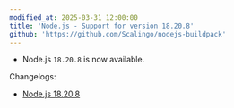 ```yaml
---
modified_at: 2025-03-31 12:00:00
title: 'Node.js - Support for version 18.20.8'
github: 'https://github.com/Scalingo/nodejs-buildpack'
---
```


- Node.js `18.20.8` is now available.

Changelogs:
- [Node.js 18.20.8](https://github.com/nodejs/node/blob/main/doc/changelogs/CHANGELOG_V18.md#18.20.8)
